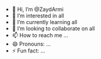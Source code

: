 - 👋 Hi, I’m @ZaydArmi
- 👀 I’m interested in all
- 🌱 I’m currently learning all
- 💞️ I’m looking to collaborate on all
- 📫 How to reach me ...
- 😄 Pronouns: ...
- ⚡ Fun fact: ...

<!---
ZaydArmi/ZaydArmi is a ✨ special ✨ repository because its `README.md` (this file) appears on your GitHub profile.
You can click the Preview link to take a look at your changes.
--->
